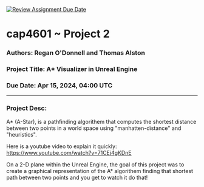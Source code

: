 [![Review Assignment Due Date](https://classroom.github.com/assets/deadline-readme-button-24ddc0f5d75046c5622901739e7c5dd533143b0c8e959d652212380cedb1ea36.svg)](https://classroom.github.com/a/Pe-tOG3u)

# cap4601 ~ Project 2

### Authors: Regan O'Donnell and Thomas Alston

### Project Title: A* Visualizer in Unreal Engine

### Due Date: Apr 15, 2024, 04:00 UTC
---
### Project Desc:

A* (A-Star), is a pathfinding algorithem that computes the shortest distance between two points in a world space using "manhatten-distance" and "heuristics". 

Here is a youtube video to explain it quickly: https://www.youtube.com/watch?v=71CEj4gKDnE

On a 2-D plane within the Unreal Engine, the goal of this project was to create a graphical representation of the A* algorithem finding that shortest path between two points and you get to watch it do that!
